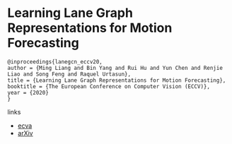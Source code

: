 # Learning Lane Graph Representations for Motion Forecasting

```
@inproceedings{lanegcn_eccv20,
author = {Ming Liang and Bin Yang and Rui Hu and Yun Chen and Renjie Liao and Song Feng and Raquel Urtasun},
title = {Learning Lane Graph Representations for Motion Forecasting},
booktitle = {The European Conference on Computer Vision (ECCV)},
year = {2020}
}
```

links
- [ecva](http://www.ecva.net/papers/eccv_2020/papers_ECCV/papers/123470528.pdf)
- [arXiv](https://arxiv.org/abs/2007.13732)
